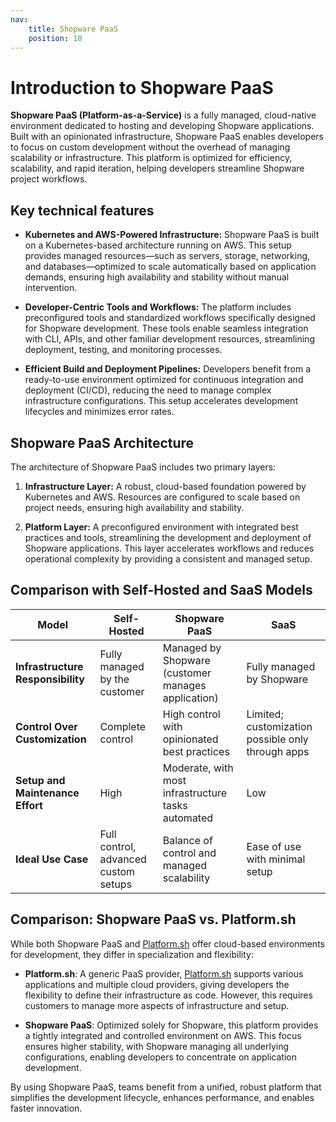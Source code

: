 ```yaml
---
nav:
    title: Shopware PaaS
    position: 10
---
```


# Introduction to Shopware PaaS

**Shopware PaaS (Platform-as-a-Service)** is a fully managed, cloud-native environment dedicated to hosting and developing Shopware applications. Built with an opinionated infrastructure, Shopware PaaS enables developers to focus on custom development without the overhead of managing scalability or infrastructure. This platform is optimized for efficiency, scalability, and rapid iteration, helping developers streamline Shopware project workflows.

## Key technical features

- **Kubernetes and AWS-Powered Infrastructure:** Shopware PaaS is built on a Kubernetes-based architecture running on AWS. This setup provides managed resources—such as servers, storage, networking, and databases—optimized to scale automatically based on application demands, ensuring high availability and stability without manual intervention.

- **Developer-Centric Tools and Workflows:** The platform includes preconfigured tools and standardized workflows specifically designed for Shopware development. These tools enable seamless integration with CLI, APIs, and other familiar development resources, streamlining deployment, testing, and monitoring processes.

- **Efficient Build and Deployment Pipelines:** Developers benefit from a ready-to-use environment optimized for continuous integration and deployment (CI/CD), reducing the need to manage complex infrastructure configurations. This setup accelerates development lifecycles and minimizes error rates.

## Shopware PaaS Architecture

The architecture of Shopware PaaS includes two primary layers:

1. **Infrastructure Layer:** A robust, cloud-based foundation powered by Kubernetes and AWS. Resources are configured to scale based on project needs, ensuring high availability and stability.

2. **Platform Layer:** A preconfigured environment with integrated best practices and tools, streamlining the development and deployment of Shopware applications. This layer accelerates workflows and reduces operational complexity by providing a consistent and managed setup.

## Comparison with Self-Hosted and SaaS Models

| **Model**                         | **Self-Hosted**                      | **Shopware PaaS**                                  | **SaaS**                                          |
|-----------------------------------|--------------------------------------|----------------------------------------------------|---------------------------------------------------|
| **Infrastructure Responsibility** | Fully managed by the customer        | Managed by Shopware (customer manages application) | Fully managed by Shopware                         |
| **Control Over Customization**    | Complete control                     | High control with opinionated best practices       | Limited; customization possible only through apps |
| **Setup and Maintenance Effort**  | High                                 | Moderate, with most infrastructure tasks automated | Low                                               |
| **Ideal Use Case**                | Full control, advanced custom setups | Balance of control and managed scalability         | Ease of use with minimal setup                    |

## Comparison: Shopware PaaS vs. Platform.sh

While both Shopware PaaS and [Platform.sh](./../platformsh) offer cloud-based environments for development, they differ in specialization and flexibility:

- **Platform.sh**: A generic PaaS provider, [Platform.sh](./../platformsh) supports various applications and multiple cloud providers, giving developers the flexibility to define their infrastructure as code. However, this requires customers to manage more aspects of infrastructure and setup.

- **Shopware PaaS**: Optimized solely for Shopware, this platform provides a tightly integrated and controlled environment on AWS. This focus ensures higher stability, with Shopware managing all underlying configurations, enabling developers to concentrate on application development.

By using Shopware PaaS, teams benefit from a unified, robust platform that simplifies the development lifecycle, enhances performance, and enables faster innovation.
